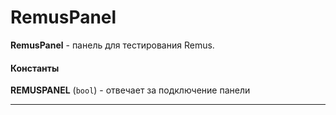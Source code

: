 # RemusPanel
**RemusPanel** - панель для тестирования Remus.

#### Константы ####
**REMUSPANEL** (`bool`) - отвечает за подключение панели 

----------